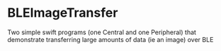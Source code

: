 # BLEImageTransfer
Two simple swift programs (one Central and one Peripheral) that demonstrate transferring large amounts of data (ie an image) over BLE
